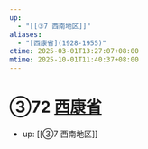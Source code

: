 ```yaml
---
up:
  - "[[③7 西南地区]]"
aliases:
  - "[西康省](1928-1955)"
ctime: 2025-03-01T13:27:07+08:00
mtime: 2025-10-01T11:40:37+08:00
---
```


# ③72 [西康省](1928-1955)

- up: [[③7 西南地区]]
